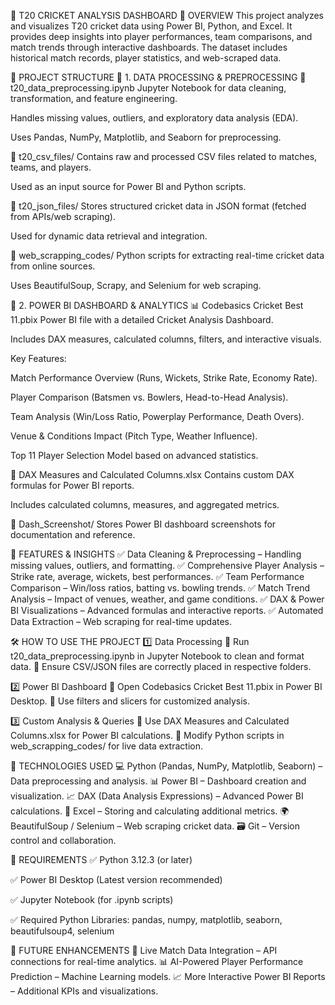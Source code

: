 🏏 T20 CRICKET ANALYSIS DASHBOARD
📌 OVERVIEW
This project analyzes and visualizes T20 cricket data using Power BI, Python, and Excel. It provides deep insights into player performances, team comparisons, and match trends through interactive dashboards. The dataset includes historical match records, player statistics, and web-scraped data.

📂 PROJECT STRUCTURE
🔹 1. DATA PROCESSING & PREPROCESSING
📜 t20_data_preprocessing.ipynb
Jupyter Notebook for data cleaning, transformation, and feature engineering.

Handles missing values, outliers, and exploratory data analysis (EDA).

Uses Pandas, NumPy, Matplotlib, and Seaborn for preprocessing.

📁 t20_csv_files/
Contains raw and processed CSV files related to matches, teams, and players.

Used as an input source for Power BI and Python scripts.

📁 t20_json_files/
Stores structured cricket data in JSON format (fetched from APIs/web scraping).

Used for dynamic data retrieval and integration.

📁 web_scrapping_codes/
Python scripts for extracting real-time cricket data from online sources.

Uses BeautifulSoup, Scrapy, and Selenium for web scraping.

🔹 2. POWER BI DASHBOARD & ANALYTICS
📊 Codebasics Cricket Best 11.pbix
Power BI file with a detailed Cricket Analysis Dashboard.

Includes DAX measures, calculated columns, filters, and interactive visuals.

Key Features:

Match Performance Overview (Runs, Wickets, Strike Rate, Economy Rate).

Player Comparison (Batsmen vs. Bowlers, Head-to-Head Analysis).

Team Analysis (Win/Loss Ratio, Powerplay Performance, Death Overs).

Venue & Conditions Impact (Pitch Type, Weather Influence).

Top 11 Player Selection Model based on advanced statistics.

📂 DAX Measures and Calculated Columns.xlsx
Contains custom DAX formulas for Power BI reports.

Includes calculated columns, measures, and aggregated metrics.

📂 Dash_Screenshot/
Stores Power BI dashboard screenshots for documentation and reference.

🚀 FEATURES & INSIGHTS
✅ Data Cleaning & Preprocessing – Handling missing values, outliers, and formatting.
✅ Comprehensive Player Analysis – Strike rate, average, wickets, best performances.
✅ Team Performance Comparison – Win/loss ratios, batting vs. bowling trends.
✅ Match Trend Analysis – Impact of venues, weather, and game conditions.
✅ DAX & Power BI Visualizations – Advanced formulas and interactive reports.
✅ Automated Data Extraction – Web scraping for real-time updates.

🛠️ HOW TO USE THE PROJECT
1️⃣ Data Processing
🔹 Run t20_data_preprocessing.ipynb in Jupyter Notebook to clean and format data.
🔹 Ensure CSV/JSON files are correctly placed in respective folders.

2️⃣ Power BI Dashboard
🔹 Open Codebasics Cricket Best 11.pbix in Power BI Desktop.
🔹 Use filters and slicers for customized analysis.

3️⃣ Custom Analysis & Queries
🔹 Use DAX Measures and Calculated Columns.xlsx for Power BI calculations.
🔹 Modify Python scripts in web_scrapping_codes/ for live data extraction.

🔧 TECHNOLOGIES USED
💻 Python (Pandas, NumPy, Matplotlib, Seaborn) – Data preprocessing and analysis.
📊 Power BI – Dashboard creation and visualization.
📈 DAX (Data Analysis Expressions) – Advanced Power BI calculations.
📑 Excel – Storing and calculating additional metrics.
🌍 BeautifulSoup / Selenium – Web scraping cricket data.
🗃️ Git – Version control and collaboration.

📌 REQUIREMENTS
✅ Python 3.12.3 (or later)

✅ Power BI Desktop (Latest version recommended)

✅ Jupyter Notebook (for .ipynb scripts)

✅ Required Python Libraries: pandas, numpy, matplotlib, seaborn, beautifulsoup4, selenium

🔮 FUTURE ENHANCEMENTS
📡 Live Match Data Integration – API connections for real-time analytics.
📊 AI-Powered Player Performance Prediction – Machine Learning models.
📈 More Interactive Power BI Reports – Additional KPIs and visualizations.
